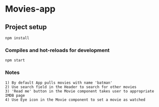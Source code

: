 # Movies-app

## Project setup

```
npm install
```

### Compiles and hot-reloads for development

```
npm start
```

### Notes

```
1) By default App pulls movies with name 'batman'
2) Use search field in the Header to search for other movies
3) 'Read me' button in the Movie component takes user to appropriate IMDB page
4) Use Eye icon in the Movie component to set a movie as watched
```
